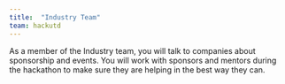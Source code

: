 ```yaml
---
title:  "Industry Team"
team: hackutd
---
```

As a member of the Industry team, you will talk to companies about sponsorship and events. You will work with sponsors and mentors during the hackathon to make sure they are helping in the best way they can.
